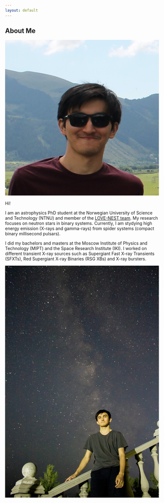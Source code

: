 ```yaml
---
layout: default
---
```


## About Me

<img class="profile-picture" src="me.JPG">

Hi!

I am an astrophysics PhD student at the Norwegian University of Science and Technology (NTNU) and member of the [LOVE-NEST team](https://home.phys.ntnu.no/LOVE-NEST/). My research focuses on neutron stars in binary systems. Currently, I am stydying high energy emission (X-rays and gamma-rays) from spider systems (compact binary millisecond pulsars).

I did my bachelors and masters at the Moscow Institute of Physics and Technology (MIPT) and the Space Research Institute (IKI).
I worked on different transient X-ray sources such as Supergiant Fast X-ray Transients (SFXTs), Red Supergiant X-ray Binaries (RSG XBs) and X-ray bursters.


<img src="me_astro.jpg">

<!-- This is a jekyll based resume template. You can find the full source code on [GitHub](https://github.com/bk2dcradle/researcher)

## Research Interest

Lorem ipsum dolor sit amet, consectetur adipiscing elit. Aliquam finibus ipsum ac erat aliquam dapibus. Vestibulum vehicula placerat ex, a consectetur odio pharetra quis. Mauris id urna ante. Fusce pharetra diam ac nisi aliquet, vel egestas ex iaculis. Pellentesque laoreet cursus tellus sed pellentesque. Praesent a rhoncus elit. Nunc ipsum nisl, consequat sit amet pretium quis, gravida id ipsum.

## Publications

1. F.Bar, J.Doe: Effects of having a placeholder of a name
2. S.Holmes, J.Watson: Consequences of living with a sociopath in London

## Typography

This is a [link](http://google.com). Something *italics* and something **bold**.

Here is a table

| Year | Award     | Category                                              |
| ---- | --------- | ----------------------------------------------------- |
| 2014 | Emmy      | Won Outstanding Lead Actor in a miniseries or a movie |
| 2015 | BAFTA     | Nominated for Best Leading Actor for Sherlock         |
| 2014 | Satellite | Won Best Actor miniseries or television film          |

Here is a horizontal rule

---

Here is a blockquote

> To a great mind, nothing is little

## References

* Foo Bar: Head of Department, Placeholder Names, Lorem
* John Doe: Associate Professor, Department of Computer Science, Ipsum -->